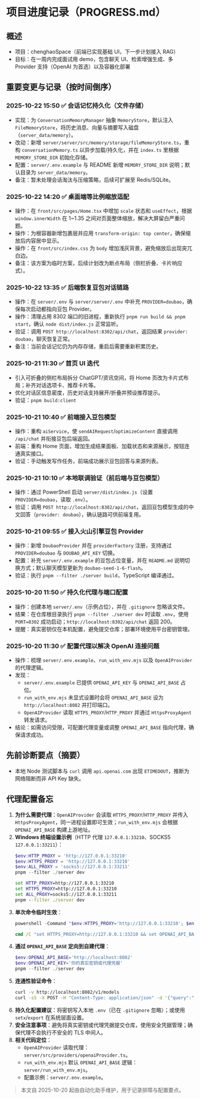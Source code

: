 ﻿# 项目进度记录（PROGRESS.md）
## 概述
- 项目：chenghaoSpace（前端已实现基础 UI，下一步计划接入 RAG）
- 目标：在一周内完成面试用 demo，包含聊天 UI、检索增强生成、多 Provider 支持（OpenAI 为首选）以及容器化部署

## 重要变更与记录（按时间倒序）
### 2025-10-22 15:50 ✅ 会话记忆持久化（文件存储）
- 实现：为 `ConversationMemoryManager` 抽象 `MemoryStore`，默认注入 `FileMemoryStore`，将历史消息、向量与摘要写入磁盘（`server_data/memory`）。
- 改动：新增 `server/server/src/memory/storage/fileMemoryStore.ts`，重构 `conversationMemory.ts` 以异步加载/持久化，并在 `index.ts` 里根据 `MEMORY_STORE_DIR` 初始化存储。
- 配置：`server/.env.example` 与 README 新增 `MEMORY_STORE_DIR` 说明；默认目录为 `server_data/memory`。
- 备注：暂未处理会话淘汰与压缩策略，后续可扩展至 Redis/SQLite。

### 2025-10-22 14:20 ✅ 桌面端等比例缩放适配
- 操作：在 `front/src/pages/Home.tsx` 中增加 `scale` 状态和 `useEffect`，根据 `window.innerWidth` 在 1~1.35 之间对页面整体缩放，解决大屏留白严重问题。
- 操作：为根容器新增包裹层并应用 `transform-origin: top center`，确保缩放后内容居中显示。
- 操作：在 `front/src/index.css` 为 `body` 增加浅灰背景，避免缩放后出现突兀白边。
- 备注：该方案为临时方案，后续计划改为断点布局（侧栏折叠、卡片响应式）。

### 2025-10-22 13:35 ✅ 后端恢复豆包对话链路
- 操作：在 `server/.env` 与 `server/server/.env` 中补充 `PROVIDER=doubao`，确保每次启动都指向豆包 Provider。
- 操作：清理占用 8302 端口的旧进程，重新执行 `pnpm run build && pnpm start`，确认 `node dist/index.js` 正常监听。
- 验证：调用 `POST http://localhost:8302/api/chat`，返回结果 `provider: doubao`，聊天恢复正常。
- 备注：当前会话记忆仍为内存存储，重启后需要重新积累历史。

### 2025-10-21 11:30 ✅ 首页 UI 迭代
- 引入可折叠的侧栏布局拆分 ChatGPT/资讯空间，将 Home 页改为卡片式布局；补齐对话选项卡、推荐卡片等。
- 优化对话区信息密度，历史对话支持展开/折叠并预设推荐提示。
- 验证：`pnpm build:client`

### 2025-10-21 10:40 ✅ 前端接入豆包模型
- 操作：重构 `aiService`，使 `sendAIRequest`/`optimizeContent` 直接调用 `/api/chat` 并衔接豆包后端返回。
- 前端：重构 Home 页面，增加生成结果面板、加载状态和来源展示，按钮连通真实接口。
- 验证：手动触发写作任务，前端成功展示豆包回答与来源列表。

### 2025-10-21 10:10 ✅ 本地联调验证（前后端与豆包模型）
- 操作：通过 PowerShell 启动 `server/dist/index.js`（设置 `PROVIDER=doubao`，读取 `.env`）。
- 验证：调用 `POST http://localhost:8302/api/chat`，返回豆包模型生成的中文回答（`provider: doubao`），确认链路可供前端复用。

### 2025-10-21 09:55 ✅ 接入火山引擎豆包 Provider
- 操作：新增 `DoubaoProvider` 并在 `providerFactory` 注册，支持通过 `PROVIDER=doubao` 与 `DOUBAO_API_KEY` 切换。
- 配置：补充 `server/.env.example` 的豆包占位变量，并在 `README.md` 说明切换方式；默认聊天模型更新为 `doubao-seed-1-6-flash`。
- 验证：执行 `pnpm --filter ./server build`，TypeScript 编译通过。

### 2025-10-20 11:50 ✅ 持久化代理与端口配置
- 操作：创建本地 `server/.env`（示例占位），并在 `.gitignore` 忽略该文件。
- 结果：在仓库根目录执行 `pnpm --filter ./server dev` 时读取 `.env`，使用 `PORT=8302` 成功启动；`http://localhost:8302/api/chat` 返回 200。
- 提醒：真实密钥仅在本机配置，避免提交仓库；部署环境使用平台密钥管理。

### 2025-10-20 11:30 ✅ 配置代理以解决 OpenAI 连接问题
- 操作：梳理 `server/.env.example`、`run_with_env.mjs` 以及 `OpenAIProvider` 的代理逻辑。
- 发现：
  - `server/.env.example` 已提供 `OPENAI_API_KEY` 与 `OPENAI_API_BASE` 占位。
  - `run_with_env.mjs` 未显式设置时会将 `OPENAI_API_BASE` 设为 `http://localhost:8082` 并打印端口。
  - `OpenAIProvider` 读取 `HTTPS_PROXY`/`HTTP_PROXY` 并通过 `HttpsProxyAgent` 转发请求。
- 结论：如需访问受限，可配置代理变量或调整 `OPENAI_API_BASE` 指向代理，确保请求成功。

## 先前诊断要点（摘要）
- 本地 Node 测试脚本与 `curl` 调用 `api.openai.com` 出现 `ETIMEDOUT`，推断为网络阻断而非 API Key 缺失。

## 代理配置备忘
1. **为什么需要代理**：`OpenAIProvider` 会读取 `HTTPS_PROXY`/`HTTP_PROXY` 并传入 `HttpsProxyAgent`，同一进程设置即可生效；`run_with_env.mjs` 会根据 `OPENAI_API_BASE` 构建上游地址。
2. **Windows 终端设置示例**（HTTP 代理 `127.0.0.1:33210`、SOCKS5 `127.0.0.1:33211`）：
   ```powershell
   $env:HTTP_PROXY = 'http://127.0.0.1:33210'
   $env:HTTPS_PROXY = 'http://127.0.0.1:33210'
   $env:ALL_PROXY = 'socks5://127.0.0.1:33211'
   pnpm --filter ./server dev
   ```
   ```cmd
   set HTTP_PROXY=http://127.0.0.1:33210
   set HTTPS_PROXY=http://127.0.0.1:33210
   set ALL_PROXY=socks5://127.0.0.1:33211
   pnpm --filter ./server dev
   ```
3. **单次命令临时生效**：
   ```powershell
   powershell -Command "$env:HTTPS_PROXY='http://127.0.0.1:33210'; $env:OPENAI_API_BASE='http://localhost:8082'; pnpm --filter ./server dev"
   ```
   ```cmd
   cmd /C "set HTTPS_PROXY=http://127.0.0.1:33210 && set OPENAI_API_BASE=http://localhost:8082 && pnpm --filter ./server dev"
   ```
4. **通过 `OPENAI_API_BASE` 定向到自建代理**：
   ```powershell
   $env:OPENAI_API_BASE='http://localhost:8082'
   $env:OPENAI_API_KEY='你的真实密钥或代理凭据'
   pnpm --filter ./server dev
   ```
5. **连通性验证命令**：
   ```bash
   curl -v http://localhost:8082/v1/models
   curl -sS -X POST -H "Content-Type: application/json" -d '{"query":"测试OpenAI连接"}' http://localhost:8000/api/chat -w '\nHTTP_STATUS:%{http_code}\n'
   ```
6. **持久化配置建议**：将密钥写入本地 `.env`（已在 `.gitignore` 忽略）；或使用 `setx`/`export` 在系统层面设置。
7. **安全注意事项**：避免将真实密钥或代理凭据提交仓库，使用安全凭据管理；确保代理不会执行不安全的 TLS 中间人。
8. **相关代码定位**：
   - `OpenAIProvider` 读取代理：`server/src/providers/openaiProvider.ts`。
   - `run_with_env.mjs` 默认 `OPENAI_API_BASE` 逻辑：`server/run_with_env.mjs`。
   - 配置示例：`server/.env.example`。

> 本文自 2025-10-20 起由自动化助手维护，用于记录排障与配置要点。
